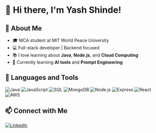 # 👋 Hi there, I'm Yash Shinde!

## 🚀 About Me
- 🎓 MCA student at MIT World Peace University
- 💻 Full-stack developer | Backend focused
- 📚 I love learning about **Java**, **Node.js**, and **Cloud Computing**
- 🌱 Currently learning **AI tools** and **Prompt Engineering**


## 🔧 Languages and Tools

![Java](https://img.shields.io/badge/Java-ED8B00?style=for-the-badge&logo=java&logoColor=white)
![JavaScript](https://img.shields.io/badge/JavaScript-F7DF1E?style=for-the-badge&logo=javascript&logoColor=black)
![SQL](https://img.shields.io/badge/SQL-4479A1?style=for-the-badge&logo=postgresql&logoColor=white)
![MongoDB](https://img.shields.io/badge/MongoDB-47A248?style=for-the-badge&logo=mongodb&logoColor=white)
![Node.js](https://img.shields.io/badge/Node.js-339933?style=for-the-badge&logo=nodedotjs&logoColor=white)
![Express](https://img.shields.io/badge/Express.js-000000?style=for-the-badge&logo=express&logoColor=white)
![React](https://img.shields.io/badge/React-20232A?style=for-the-badge&logo=react&logoColor=61DAFB)
![AWS](https://img.shields.io/badge/AWS-232F3E?style=for-the-badge&logo=amazonaws&logoColor=white)


## 📫 Connect with Me
[![LinkedIn](https://img.shields.io/badge/LinkedIn-blue?style=for-the-badge&logo=linkedin)](https://www.linkedin.com/in/yashshinde8585/)

